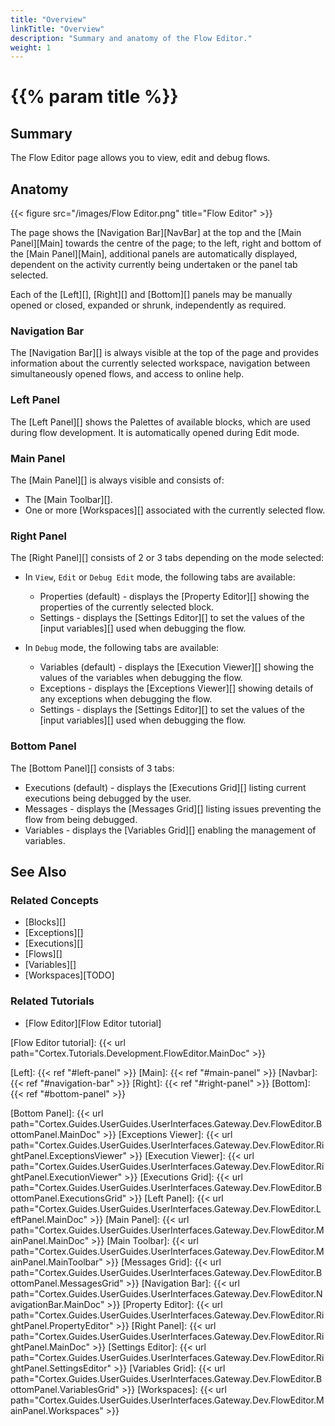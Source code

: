 ```yaml
---
title: "Overview"
linkTitle: "Overview"
description: "Summary and anatomy of the Flow Editor."
weight: 1
---
```


# {{% param title %}}

## Summary

The Flow Editor page allows you to view, edit and debug flows.

## Anatomy

{{< figure src="/images/Flow Editor.png" title="Flow Editor" >}}

The page shows the [Navigation Bar][NavBar] at the top and the [Main Panel][Main] towards the centre of the page; to the left, right and bottom of the [Main Panel][Main], additional panels are automatically displayed, dependent on the activity currently being undertaken or the panel tab selected.

Each of the [Left][], [Right][] and [Bottom][] panels may be manually opened or closed, expanded or shrunk, independently as required.

### Navigation Bar

The [Navigation Bar][] is always visible at the top of the page and provides information about the currently selected workspace, navigation between simultaneously opened flows, and access to online help.

### Left Panel

The [Left Panel][] shows the Palettes of available blocks, which are used during flow development. It is automatically opened during Edit mode.

### Main Panel

The [Main Panel][] is always visible and consists of:

* The [Main Toolbar][].
* One or more [Workspaces][] associated with the currently selected flow.

### Right Panel

The [Right Panel][] consists of 2 or 3 tabs depending on the mode selected:

* In `View`, `Edit` or `Debug Edit` mode, the following tabs are available:

  * Properties (default) - displays the [Property Editor][] showing the properties of the currently selected block.
  * Settings - displays the [Settings Editor][] to set the values of the [input variables][] used when debugging the flow.

* In `Debug` mode, the following tabs are available:

  * Variables (default) - displays the [Execution Viewer][] showing the values of the variables when debugging the flow.
  * Exceptions - displays the [Exceptions Viewer][] showing details of any exceptions when debugging the flow.
  * Settings - displays the [Settings Editor][] to set the values of the [input variables][] used when debugging the flow.

### Bottom Panel

The [Bottom Panel][] consists of 3 tabs:

* Executions (default) - displays the [Executions Grid][] listing current executions being debugged by the user.
* Messages - displays the [Messages Grid][] listing issues preventing the flow from being debugged.
* Variables - displays the [Variables Grid][] enabling the management of variables.

## See Also

### Related Concepts

* [Blocks][]
* [Exceptions][]
* [Executions][]
* [Flows][]
* [Variables][]
* [Workspaces][TODO]

### Related Tutorials

* [Flow Editor][Flow Editor tutorial]

[Flow Editor tutorial]: {{< url path="Cortex.Tutorials.Development.FlowEditor.MainDoc" >}}

[Left]: {{< ref "#left-panel" >}}
[Main]: {{< ref "#main-panel" >}}
[Navbar]: {{< ref "#navigation-bar" >}}
[Right]: {{< ref "#right-panel" >}}
[Bottom]: {{< ref "#bottom-panel" >}}

[Bottom Panel]: {{< url path="Cortex.Guides.UserGuides.UserInterfaces.Gateway.Dev.FlowEditor.BottomPanel.MainDoc" >}}
[Exceptions Viewer]: {{< url path="Cortex.Guides.UserGuides.UserInterfaces.Gateway.Dev.FlowEditor.RightPanel.ExceptionsViewer" >}}
[Execution Viewer]: {{< url path="Cortex.Guides.UserGuides.UserInterfaces.Gateway.Dev.FlowEditor.RightPanel.ExecutionViewer" >}}
[Executions Grid]: {{< url path="Cortex.Guides.UserGuides.UserInterfaces.Gateway.Dev.FlowEditor.BottomPanel.ExecutionsGrid" >}}
[Left Panel]: {{< url path="Cortex.Guides.UserGuides.UserInterfaces.Gateway.Dev.FlowEditor.LeftPanel.MainDoc" >}}
[Main Panel]: {{< url path="Cortex.Guides.UserGuides.UserInterfaces.Gateway.Dev.FlowEditor.MainPanel.MainDoc" >}}
[Main Toolbar]: {{< url path="Cortex.Guides.UserGuides.UserInterfaces.Gateway.Dev.FlowEditor.MainPanel.MainToolbar" >}}
[Messages Grid]: {{< url path="Cortex.Guides.UserGuides.UserInterfaces.Gateway.Dev.FlowEditor.BottomPanel.MessagesGrid" >}}
[Navigation Bar]: {{< url path="Cortex.Guides.UserGuides.UserInterfaces.Gateway.Dev.FlowEditor.NavigationBar.MainDoc" >}}
[Property Editor]: {{< url path="Cortex.Guides.UserGuides.UserInterfaces.Gateway.Dev.FlowEditor.RightPanel.PropertyEditor" >}}
[Right Panel]: {{< url path="Cortex.Guides.UserGuides.UserInterfaces.Gateway.Dev.FlowEditor.RightPanel.MainDoc" >}}
[Settings Editor]: {{< url path="Cortex.Guides.UserGuides.UserInterfaces.Gateway.Dev.FlowEditor.RightPanel.SettingsEditor" >}}
[Variables Grid]: {{< url path="Cortex.Guides.UserGuides.UserInterfaces.Gateway.Dev.FlowEditor.BottomPanel.VariablesGrid" >}}
[Workspaces]: {{< url path="Cortex.Guides.UserGuides.UserInterfaces.Gateway.Dev.FlowEditor.MainPanel.Workspaces" >}}
